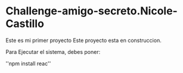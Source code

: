 # Challenge-amigo-secreto.Nicole-Castillo
Este es mi primer proyecto
Este proyecto esta en construccion.

Para Ejecutar el sistema, debes poner:

''npm install reac''
